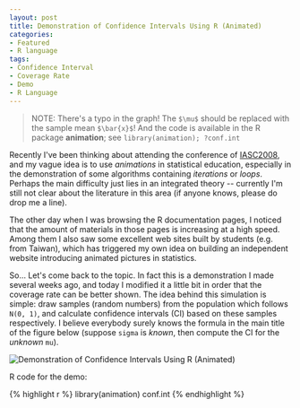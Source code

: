 ```yaml
---
layout: post
title: Demonstration of Confidence Intervals Using R (Animated)
categories:
- Featured
- R language
tags:
- Confidence Interval
- Coverage Rate
- Demo
- R Language
---
```


> NOTE: There's a typo in the graph! The `$\mu$` should be replaced with the sample mean `$\bar{x}$`! And the code is available in the R package **animation**; see `library(animation); ?conf.int`

Recently I've been thinking about attending the conference of [IASC2008](http://www.iasc-ars.org/IASC2008/index.html), and my vague idea is to use _animations_ in statistical education, especially in the demonstration of some algorithms containing _iterations_ or _loops_. Perhaps the main difficulty just lies in an integrated theory -- currently I'm still not clear about the literature in this area (if anyone knows, please do drop me a line).

The other day when I was browsing the R documentation pages, I noticed that the amount of materials in those pages is increasing at a high speed. Among them I also saw some excellent web sites built by students (e.g. from Taiwan), which has triggered my own idea on building an independent website introducing animated pictures in statistics.

So... Let's come back to the topic. In fact this is a demonstration I made several weeks ago, and today I modified it a little bit in order that the coverage rate can be better shown. The idea behind this simulation is simple: draw samples (random numbers) from the population which follows `N(0, 1)`, and calculate confidence intervals (CI) based on these samples respectively. I believe everybody surely knows the formula in the main title of the figure below (suppose `sigma` is _known_, then compute the CI for the _unknown_ `mu`).

![Demonstration of Confidence Intervals Using R (Animated)](http://i.imgur.com/V37Mp.png)

R code for the demo:

{% highlight r %}
library(animation)
conf.int
{% endhighlight %}


